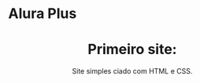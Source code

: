 # Alura Plus
 
 <h1 align="center">Primeiro site:</h1>

<p align="center">Site simples ciado com HTML e CSS.</p>
